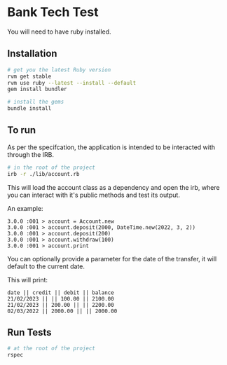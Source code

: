 # Bank Tech Test

You will need to have ruby installed.

## Installation

```bash
# get you the latest Ruby version
rvm get stable
rvm use ruby --latest --install --default
gem install bundler

# install the gems
bundle install
```

## To run

As per the specifcation, the application is intended to be interacted with through the IRB.

```bash
# in the root of the project
irb -r ./lib/account.rb
```

This will load the account class as a dependency and open the irb, where you can interact with it's public methods and test its output.

An example:

```irb
3.0.0 :001 > account = Account.new
3.0.0 :001 > account.deposit(2000, DateTime.new(2022, 3, 2))
3.0.0 :001 > account.deposit(200)
3.0.0 :001 > account.withdraw(100)
3.0.0 :001 > account.print
```

You can optionally provide a parameter for the date of the transfer, it will default to the current date.

This will print:

```
date || credit || debit || balance
21/02/2023 || || 100.00 || 2100.00                   
21/02/2023 || 200.00 || || 2200.00                   
02/03/2022 || 2000.00 || || 2000.00 
```

## Run Tests

```bash
# at the root of the project
rspec
```
